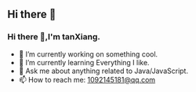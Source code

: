 ## Hi there 👋

### Hi there 👋,I'm tanXiang.

- 🔭 I’m currently working on something cool.
- 🌱 I’m currently learning Everything I like.
- 💬 Ask me about anything related to Java/JavaScript.
- 📫 How to reach me: 1092145181@qq.com




